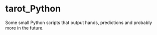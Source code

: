 # tarot_Python
Some small Python scripts that output hands, predictions and probably more in the future.
